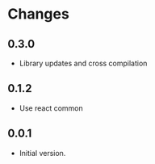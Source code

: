 # Changes

## 0.3.0

* Library updates and cross compilation

## 0.1.2

* Use react common

## 0.0.1

* Initial version.
